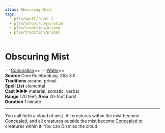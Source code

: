 ```yaml
---
alias: Obscuring Mist
tags:
  - pf2e/spell/level_2
  - pf2e/school/conjuration
  - pf2e/tradition/arcane
  - pf2e/tradition/primal
---
```


# Obscuring Mist

==[Conjuration](../../../Traits/Conjuration.md)== ==[Water](../../../Traits/Water.md)==  
__Source__ Core Rulebook pg. 355 3.0  
**Traditions** arcane, primal  
**Spell List** elemental  
**Cast** ►►► material, somatic, verbal  
**Range** 120 feet; **Area** 20-foot burst  
**Duration** 1 minute

---

You call forth a cloud of mist. All creatures within the mist become [Concealed](../../../Conditions/Concealed.md), and all creatures outside the mist become [Concealed](../../../Conditions/Concealed.md) to creatures within it. You can Dismiss the cloud.
